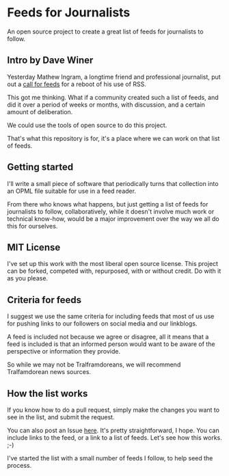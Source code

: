 # Feeds for Journalists

An open source project to create a great list of feeds for journalists to follow.

## Intro by Dave Winer

Yesterday Mathew Ingram, a longtime friend and professional journalist, put out a <a href="https://twitter.com/mathewi/status/952214692918734848">call for feeds</a> for a reboot of his use of RSS. 

This got me thinking. What if a community created such a list of feeds, and did it over a period of weeks or months, with discussion, and a certain amount of deliberation. 

We could use the tools of open source to do this project.  

That's what this repository is for, it's a place where we can work on that list of feeds. 

## Getting started

I'll write a small piece of software that periodically turns that collection into an OPML file suitable for use in a feed reader. 

From there who knows what happens, but just getting a list of feeds for journalists to follow, collaboratively, while it doesn't involve much work or technical know-how, would be a major improvement over the way we all do this for ourselves. 

## MIT License

I've set up this work with the most liberal open source license. This project can be forked, competed with, repurposed, with or without credit. Do with it as you please.

## Criteria for feeds

I suggest we use the same criteria for including feeds that most of us use for pushing links to our followers on social media and our linkblogs. 

A feed is included not because we agree or disagree, all it means that a feed is included is that an informed person would want to be aware of the perspective or information they provide. 

So while we may not be Tralframdoreans, we will recommend Tralfamdorean news sources. 

## How the list works

If you know how to do a pull request, simply make the changes you want to see in the list, and submit the request.

You can also post an Issue <a href="https://github.com/scripting/feedsForJournalists/issues/new">here</a>. It's pretty straightforward, I hope. You can include links to the feed, or a link to a list of feeds. Let's see how this works. ;-)

I've started the list with a small number of feeds I follow, to help seed the process. 

